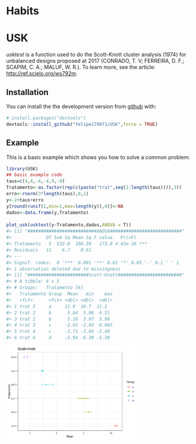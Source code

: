 Habits
================

# USK

<!-- badges: start -->
<!-- badges: end -->

*usktest* is a function used to do the Scott-Knott cluster analysis
(1974) for unbalanced designs proposed at 2017 (CONRADO, T. V; FERREIRA,
D. F.; SCAPIM, C. A.; MALUF, W. R.). To learn more, see the article:
<http://ref.scielo.org/ws792m>.

## Installation

You can install the the development version from
[github](https://github.com/felipe179971/USK) with:

``` r
# install.packages("devtools")
devtools::install_github("felipe179971/USK",force = TRUE)
```

## Example

This is a basic example which shows you how to solve a common problem:

``` r
library(USK)
## basic example code
taus=c(4,4,-4,-4,9,-9)
Tratamento<-as.factor(rep(c(paste("trat",seq(1:length(taus)))),3))
erro<-rnorm(3*length(taus),0,1)
y<-2+taus+erro
y[round(runif(1,min=1,max=length(y)),0)]<-NA
dados<-data.frame(y,Tratamento)

plot_usk(usktest(y~Tratamento,dados,ANOVA = T))
#> [1] "##########################ANOVA###########################"
#>             Df Sum Sq Mean Sq F value   Pr(>F)    
#> Tratamento   5  532.0  106.39   173.8 4.43e-10 ***
#> Residuals   11    6.7    0.61                     
#> ---
#> Signif. codes:  0 '***' 0.001 '**' 0.01 '*' 0.05 '.' 0.1 ' ' 1
#> 1 observation deleted due to missingness
#> [1] "#######################Scott-Knott########################"
#> # A tibble: 6 x 5
#> # Groups:   Tratamento [6]
#>   Tratamento Group  Mean   min    max
#>   <fct>      <fct> <dbl> <dbl>  <dbl>
#> 1 trat 5     a     11.0  10.7  11.2  
#> 2 trat 2     b      5.84  5.08  6.51 
#> 3 trat 1     b      5.16  3.97  5.98 
#> 4 trat 3     c     -2.01 -2.84 -0.665
#> 5 trat 4     c     -2.71 -2.84 -2.49 
#> 6 trat 6     d     -5.94 -6.30 -5.38
```

<img src="man/figures/README-example-1.png" width="70%" />
